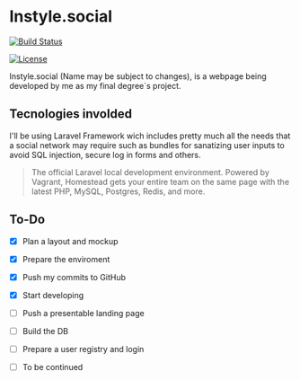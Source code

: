 # Instyle.social

[![Build Status](https://travis-ci.org/laravel/framework.svg)](https://travis-ci.org/laravel/framework)

[![License](https://poser.pugx.org/laravel/framework/license.svg)](https://packagist.org/packages/laravel/framework)

Instyle.social (Name may be subject to changes), is a webpage being developed by me as my final degree´s project.

## Tecnologies involded

I'll be using Laravel Framework wich includes pretty much all the needs that a social network may require such as bundles for sanatizing user inputs to avoid SQL injection, secure log in forms and others.
>The official Laravel local development environment. Powered by Vagrant, Homestead gets your entire team on the same page with the latest PHP, MySQL, Postgres, Redis, and more.

## To-Do
- [x] Plan a layout and mockup
- [x] Prepare the enviroment
- [x] Push my commits to GitHub
- [x] Start developing
- [ ] Push a presentable landing page
- [ ] Build the DB
- [ ] Prepare a user registry and login
- [ ] To be continued


